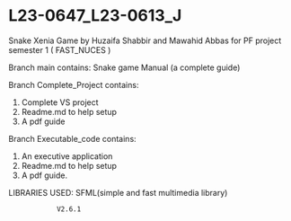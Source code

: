# L23-0647_L23-0613_J
Snake Xenia Game by Huzaifa Shabbir and Mawahid Abbas for PF project semester 1 ( FAST_NUCES )


Branch main contains: Snake game Manual (a complete guide)

Branch Complete_Project contains: 
1. Complete VS project
2. Readme.md to help setup
3. A pdf guide

  Branch Executable_code contains: 
1. An executive application
2. Readme.md to help setup
3. A pdf guide.


LIBRARIES USED: SFML(simple and fast multimedia library)
                
                
                V2.6.1
